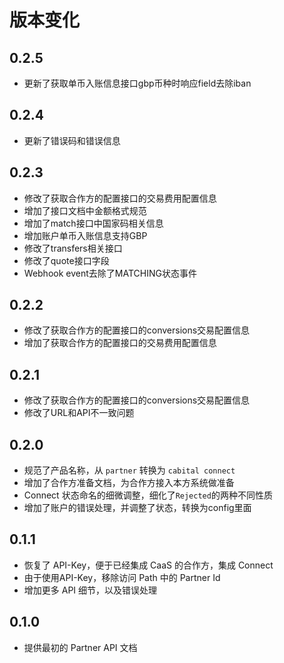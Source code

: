 # 版本变化

## 0.2.5
- 更新了获取单币入账信息接口gbp币种时响应field去除iban

## 0.2.4

- 更新了错误码和错误信息

## 0.2.3

- 修改了获取合作方的配置接口的交易费用配置信息
- 增加了接口文档中金额格式规范
- 增加了match接口中国家码相关信息
- 增加账户单币入账信息支持GBP
- 修改了transfers相关接口
- 修改了quote接口字段
- Webhook event去除了MATCHING状态事件

## 0.2.2

- 修改了获取合作方的配置接口的conversions交易配置信息
- 增加了获取合作方的配置接口的交易费用配置信息

## 0.2.1

- 修改了获取合作方的配置接口的conversions交易配置信息
- 修改了URL和API不一致问题

## 0.2.0

- 规范了产品名称，从 `partner` 转换为 `cabital connect`
- 增加了合作方准备文档，为合作方接入本方系统做准备
- Connect 状态命名的细微调整，细化了`Rejected`的两种不同性质
- 增加了账户的错误处理，并调整了状态，转换为config里面

## 0.1.1

- 恢复了 API-Key，便于已经集成 CaaS 的合作方，集成 Connect
- 由于使用API-Key，移除访问 Path 中的 Partner Id
- 增加更多 API 细节，以及错误处理

## 0.1.0

- 提供最初的 Partner API 文档